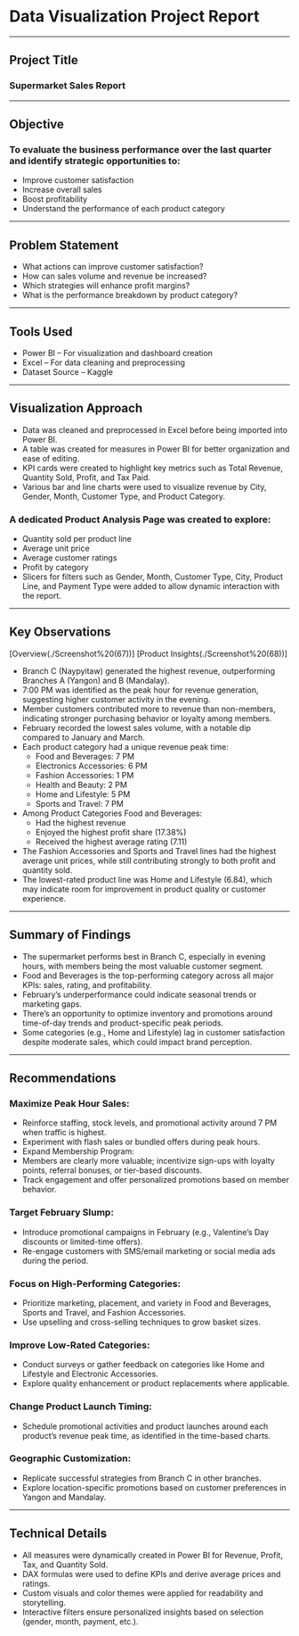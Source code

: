 # Data Visualization Project Report

---
## Project Title
### Supermarket Sales Report

---
## Objective
### To evaluate the business performance over the last quarter and identify strategic opportunities to:
- Improve customer satisfaction
- Increase overall sales
- Boost profitability
- Understand the performance of each product category

---
## Problem Statement
- What actions can improve customer satisfaction?
- How can sales volume and revenue be increased?
- Which strategies will enhance profit margins?
- What is the performance breakdown by product category?

---
## Tools Used
- Power BI – For visualization and dashboard creation
- Excel – For data cleaning and preprocessing
- Dataset Source – Kaggle

---
## Visualization Approach
- Data was cleaned and preprocessed in Excel before being imported into Power BI.
- A table was created for measures in Power BI for better organization and ease of editing.
- KPI cards were created to highlight key metrics such as Total Revenue, Quantity Sold, Profit, and Tax Paid.
- Various bar and line charts were used to visualize revenue by City, Gender, Month, Customer Type, and Product Category.

### A dedicated Product Analysis Page was created to explore:
- Quantity sold per product line
- Average unit price
- Average customer ratings
- Profit by category
- Slicers for filters such as Gender, Month, Customer Type, City, Product Line, and Payment Type were added to allow dynamic interaction with the report.

---
## Key Observations
[Overview(./Screenshot%20(67))]
[Product Insights(./Screenshot%20(68))]
- Branch C (Naypyitaw) generated the highest revenue, outperforming Branches A (Yangon) and B (Mandalay).
- 7:00 PM was identified as the peak hour for revenue generation, suggesting higher customer activity in the evening.
- Member customers contributed more to revenue than non-members, indicating stronger purchasing behavior or loyalty among members.
- February recorded the lowest sales volume, with a notable dip compared to January and March.
- Each product category had a unique revenue peak time:
   * Food and Beverages: 7 PM
   * Electronics Accessories: 6 PM
   * Fashion Accessories: 1 PM
   * Health and Beauty: 2 PM
   * Home and Lifestyle: 5 PM
   * Sports and Travel: 7 PM
- Among Product Categories Food and Beverages:
  * Had the highest revenue
  * Enjoyed the highest profit share (17.38%)
  * Received the highest average rating (7.11)
- The Fashion Accessories and Sports and Travel lines had the highest average unit prices, while still contributing strongly to both profit and quantity sold.
- The lowest-rated product line was Home and Lifestyle (6.84), which may indicate room for improvement in product quality or customer experience.

---
## Summary of Findings
- The supermarket performs best in Branch C, especially in evening hours, with members being the most valuable customer segment.
- Food and Beverages is the top-performing category across all major KPIs: sales, rating, and profitability.
- February’s underperformance could indicate seasonal trends or marketing gaps.
- There’s an opportunity to optimize inventory and promotions around time-of-day trends and product-specific peak periods.
- Some categories (e.g., Home and Lifestyle) lag in customer satisfaction despite moderate sales, which could impact brand perception.

---
## Recommendations
### Maximize Peak Hour Sales:
- Reinforce staffing, stock levels, and promotional activity around 7 PM when traffic is highest.
- Experiment with flash sales or bundled offers during peak hours.
- Expand Membership Program:
- Members are clearly more valuable; incentivize sign-ups with loyalty points, referral bonuses, or tier-based discounts.
- Track engagement and offer personalized promotions based on member behavior.

### Target February Slump:
- Introduce promotional campaigns in February (e.g., Valentine’s Day discounts or limited-time offers).
- Re-engage customers with SMS/email marketing or social media ads during the period.

### Focus on High-Performing Categories:
- Prioritize marketing, placement, and variety in Food and Beverages, Sports and Travel, and Fashion Accessories.
- Use upselling and cross-selling techniques to grow basket sizes.

### Improve Low-Rated Categories:
- Conduct surveys or gather feedback on categories like Home and Lifestyle and Electronic Accessories.
- Explore quality enhancement or product replacements where applicable.

### Change Product Launch Timing:
- Schedule promotional activities and product launches around each product’s revenue peak time, as identified in the time-based charts.

### Geographic Customization:
- Replicate successful strategies from Branch C in other branches.
- Explore location-specific promotions based on customer preferences in Yangon and Mandalay.

---
## Technical Details
- All measures were dynamically created in Power BI for Revenue, Profit, Tax, and Quantity Sold.
- DAX formulas were used to define KPIs and derive average prices and ratings.
- Custom visuals and color themes were applied for readability and storytelling.
- Interactive filters ensure personalized insights based on selection (gender, month, payment, etc.).




